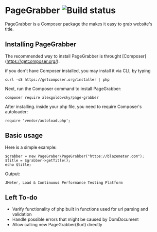 # PageGrabber ![Build status](https://img.shields.io/circleci/project/AlexGoldovsky/PageGrabber.svg)
PageGrabber is a Composer package the makes it easy to grab website's title.

## Installing PageGrabber
The recommended way to install PageGrabber is throught [Composer] (https://getcomposer.org/).

if you don't have Composer installed, you may install it via CLI, by typing
```
curl -sS https://getcomposer.org/installer | php
```
Next, run the Composer command to install PageGrabber:
```
composer require alexgoldovsky/page-grabber
```
After installing.
inside your php file, you need to require Composer's autoloader:
```
require 'vendor/autoload.php';
```

## Basic usage

Here is a simple example:
```
$grabber = new PageGraber\PageGrabber("https://blazemeter.com");
$title = $grabber->getTitle();
echo $title;
```
Output:
```
JMeter, Load & Continuous Performance Testing Platform
```
## Left To-do
- Varify functionality of php built in functions used for url parsing and validation
- Handle possible errors that might be caused by DomDocument
- Allow calling new PageGrabber($url) directly
